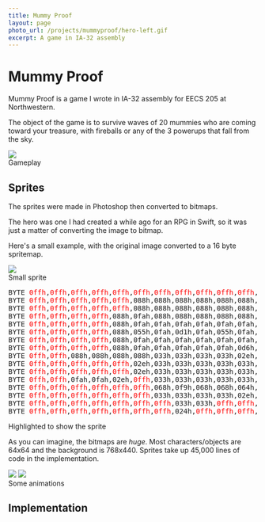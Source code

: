 ```yaml
---
title: Mummy Proof
layout: page
photo_url: /projects/mummyproof/hero-left.gif
excerpt: A game in IA-32 assembly
---
```


# Mummy Proof

Mummy Proof is a game I wrote in IA-32 assembly for EECS 205 at Northwestern.

The object of the game is to survive waves of 20 mummies who are coming toward your treasure, with fireballs or any of the 3 powerups that fall from the sky.

<div class="image-feature">
  <img src="/projects/mummyproof/gameplay.gif">
  <div class="caption"> Gameplay </div>
</div>

## Sprites

The sprites were made in Photoshop then converted to bitmaps.

The hero was one I had created a while ago for an RPG in Swift, so it was just a matter of converting the image to bitmap.

Here's a small example, with the original image converted to a 16 byte spritemap.

<div class="image-feature">
  <img src="/projects/mummyproof/herosmall.png">
  <div class="caption"> Small sprite </div>
</div>

<div class="center" style="text-align:center">
<pre>
BYTE <span style="color:red">0ffh</span>,<span style="color:red">0ffh</span>,<span style="color:red">0ffh</span>,<span style="color:red">0ffh</span>,<span style="color:red">0ffh</span>,<span style="color:red">0ffh</span>,<span style="color:red">0ffh</span>,<span style="color:red">0ffh</span>,<span style="color:red">0ffh</span>,<span style="color:red">0ffh</span>,<span style="color:red">0ffh</span>,<span style="color:red">0ffh</span>,<span style="color:red">0ffh</span>,<span style="color:red">0ffh</span>,<span style="color:red">0ffh</span>,<span style="color:red">0ffh</span>
BYTE <span style="color:red">0ffh</span>,<span style="color:red">0ffh</span>,<span style="color:red">0ffh</span>,<span style="color:red">0ffh</span>,<span style="color:red">0ffh</span>,088h,088h,088h,088h,088h,088h,088h,<span style="color:red">0ffh</span>,<span style="color:red">0ffh</span>,<span style="color:red">0ffh</span>,<span style="color:red">0ffh</span>
BYTE <span style="color:red">0ffh</span>,<span style="color:red">0ffh</span>,<span style="color:red">0ffh</span>,<span style="color:red">0ffh</span>,<span style="color:red">0ffh</span>,088h,088h,088h,088h,088h,088h,088h,<span style="color:red">0ffh</span>,<span style="color:red">0ffh</span>,<span style="color:red">0ffh</span>,<span style="color:red">0ffh</span>
BYTE <span style="color:red">0ffh</span>,<span style="color:red">0ffh</span>,<span style="color:red">0ffh</span>,<span style="color:red">0ffh</span>,088h,0fah,088h,088h,088h,088h,088h,088h,<span style="color:red">0ffh</span>,<span style="color:red">0ffh</span>,<span style="color:red">0ffh</span>,<span style="color:red">0ffh</span>
BYTE <span style="color:red">0ffh</span>,<span style="color:red">0ffh</span>,<span style="color:red">0ffh</span>,<span style="color:red">0ffh</span>,088h,0fah,0fah,0fah,0fah,0fah,0fah,088h,088h,<span style="color:red">0ffh</span>,<span style="color:red">0ffh</span>,<span style="color:red">0ffh</span>
BYTE <span style="color:red">0ffh</span>,<span style="color:red">0ffh</span>,<span style="color:red">0ffh</span>,<span style="color:red">0ffh</span>,088h,055h,0fah,0d1h,0fah,055h,0fah,088h,088h,<span style="color:red">0ffh</span>,<span style="color:red">0ffh</span>,<span style="color:red">0ffh</span>
BYTE <span style="color:red">0ffh</span>,<span style="color:red">0ffh</span>,<span style="color:red">0ffh</span>,<span style="color:red">0ffh</span>,088h,0fah,0fah,0fah,0fah,0fah,0fah,088h,088h,<span style="color:red">0ffh</span>,<span style="color:red">0ffh</span>,<span style="color:red">0ffh</span>
BYTE <span style="color:red">0ffh</span>,<span style="color:red">0ffh</span>,<span style="color:red">0ffh</span>,<span style="color:red">0ffh</span>,088h,0fah,0fah,0fah,0fah,0fah,0d6h,088h,088h,<span style="color:red">0ffh</span>,088h,088h
BYTE <span style="color:red">0ffh</span>,<span style="color:red">0ffh</span>,088h,088h,088h,088h,033h,033h,033h,033h,02eh,088h,088h,088h,<span style="color:red">0ffh</span>,<span style="color:red">0ffh</span>
BYTE <span style="color:red">0ffh</span>,<span style="color:red">0ffh</span>,<span style="color:red">0ffh</span>,<span style="color:red">0ffh</span>,<span style="color:red">0ffh</span>,02eh,033h,033h,033h,033h,033h,02eh,02eh,02eh,<span style="color:red">0ffh</span>,<span style="color:red">0ffh</span>
BYTE <span style="color:red">0ffh</span>,<span style="color:red">0ffh</span>,<span style="color:red">0ffh</span>,<span style="color:red">0ffh</span>,<span style="color:red">0ffh</span>,02eh,033h,033h,033h,033h,033h,02eh,<span style="color:red">0ffh</span>,0fah,<span style="color:red">0ffh</span>,<span style="color:red">0ffh</span>
BYTE <span style="color:red">0ffh</span>,<span style="color:red">0ffh</span>,0fah,0fah,02eh,<span style="color:red">0ffh</span>,033h,033h,033h,033h,033h,02eh,<span style="color:red">0ffh</span>,<span style="color:red">0ffh</span>,<span style="color:red">0ffh</span>,<span style="color:red">0ffh</span>
BYTE <span style="color:red">0ffh</span>,<span style="color:red">0ffh</span>,<span style="color:red">0ffh</span>,<span style="color:red">0ffh</span>,<span style="color:red">0ffh</span>,<span style="color:red">0ffh</span>,068h,0f9h,068h,068h,064h,064h,<span style="color:red">0ffh</span>,<span style="color:red">0ffh</span>,<span style="color:red">0ffh</span>,<span style="color:red">0ffh</span>
BYTE <span style="color:red">0ffh</span>,<span style="color:red">0ffh</span>,<span style="color:red">0ffh</span>,<span style="color:red">0ffh</span>,<span style="color:red">0ffh</span>,<span style="color:red">0ffh</span>,033h,033h,033h,033h,02eh,024h,<span style="color:red">0ffh</span>,<span style="color:red">0ffh</span>,<span style="color:red">0ffh</span>,<span style="color:red">0ffh</span>
BYTE <span style="color:red">0ffh</span>,<span style="color:red">0ffh</span>,<span style="color:red">0ffh</span>,<span style="color:red">0ffh</span>,<span style="color:red">0ffh</span>,<span style="color:red">0ffh</span>,<span style="color:red">0ffh</span>,033h,033h,<span style="color:red">0ffh</span>,<span style="color:red">0ffh</span>,<span style="color:red">0ffh</span>,<span style="color:red">0ffh</span>,<span style="color:red">0ffh</span>,<span style="color:red">0ffh</span>,<span style="color:red">0ffh</span>
BYTE <span style="color:red">0ffh</span>,<span style="color:red">0ffh</span>,<span style="color:red">0ffh</span>,<span style="color:red">0ffh</span>,<span style="color:red">0ffh</span>,<span style="color:red">0ffh</span>,<span style="color:red">0ffh</span>,024h,<span style="color:red">0ffh</span>,<span style="color:red">0ffh</span>,<span style="color:red">0ffh</span>,<span style="color:red">0ffh</span>,<span style="color:red">0ffh</span>,<span style="color:red">0ffh</span>,<span style="color:red">0ffh</span>,<span style="color:red">0ffh</span>
</pre>
</div>

<div class="caption"> Highlighted to show the sprite </div>

As you can imagine, the bitmaps are _huge_. Most characters/objects are 64x64 and the background is 768x440. Sprites take up 45,000 lines of code in the implementation.

<div class="image-feature">
  <img src="/projects/mummyproof/mummywalk.gif">
  <img src="/projects/mummyproof/explosion.gif">
  <div class="caption"> Some animations </div>
</div>


## Implementation

